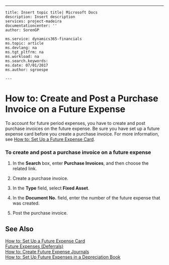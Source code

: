---
    title: Insert topic title| Microsoft Docs
    description: Insert description
    services: project-madeira
    documentationcenter: ''
    author: SorenGP

    ms.service: dynamics365-financials
    ms.topic: article
    ms.devlang: na
    ms.tgt_pltfrm: na
    ms.workload: na
    ms.search.keywords:
    ms.date: 07/01/2017
    ms.author: sgroespe

    ---
# How to: Create and Post a Purchase Invoice on a Future Expense
To account for future period expenses, you have to create and post purchase invoices on the future expense. Be sure you have set up a future expense card before you create a purchase invoice. For more information, see [How to: Set Up a Future Expense Card](../../LocalFunctionalityForMicrosoftDynamicsNav2016/Russia/how-to-set-up-a-future-expense-card.md).  
  
### To create and post a purchase invoice on a future expense  
  
1.  In the **Search** box, enter **Purchase Invoices**, and then choose the related link.  
  
2.  Create a purchase invoice.  
  
3.  In the **Type** field, select **Fixed Asset**.  
  
4.  In the **Document No.** field, enter the number of the future expense that was created.  
  
5.  Post the purchase invoice.  
  
## See Also  
 [How to: Set Up a Future Expense Card](../../LocalFunctionalityForMicrosoftDynamicsNav2016/Russia/how-to-set-up-a-future-expense-card.md)   
 [Future Expenses \(Deferrals\)](../../LocalFunctionalityForMicrosoftDynamicsNav2016/Russia/future-expenses-deferrals-.md)   
 [How to: Create Future Expense Journals](../../LocalFunctionalityForMicrosoftDynamicsNav2016/Russia/how-to-create-future-expense-journals.md)   
 [How to: Set Up Future Expenses in a Depreciation Book](../../LocalFunctionalityForMicrosoftDynamicsNav2016/Russia/how-to-set-up-future-expenses-in-a-depreciation-book.md)